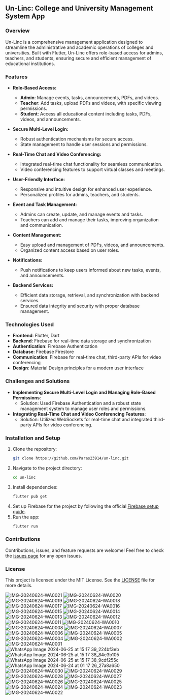 ## Un-Linc: College and University Management System App

### Overview
Un-Linc is a comprehensive management application designed to streamline the administrative and academic operations of colleges and universities. Built with Flutter, Un-Linc offers role-based access for admins, teachers, and students, ensuring secure and efficient management of educational institutions.

### Features
- **Role-Based Access:**
  - **Admin**: Manage events, tasks, announcements, PDFs, and videos.
  - **Teacher**: Add tasks, upload PDFs and videos, with specific viewing permissions.
  - **Student**: Access all educational content including tasks, PDFs, videos, and announcements.

- **Secure Multi-Level Login:**
  - Robust authentication mechanisms for secure access.
  - State management to handle user sessions and permissions.

- **Real-Time Chat and Video Conferencing:**
  - Integrated real-time chat functionality for seamless communication.
  - Video conferencing features to support virtual classes and meetings.

- **User-Friendly Interface:**
  - Responsive and intuitive design for enhanced user experience.
  - Personalized profiles for admins, teachers, and students.

- **Event and Task Management:**
  - Admins can create, update, and manage events and tasks.
  - Teachers can add and manage their tasks, improving organization and communication.

- **Content Management:**
  - Easy upload and management of PDFs, videos, and announcements.
  - Organized content access based on user roles.

- **Notifications:**
  - Push notifications to keep users informed about new tasks, events, and announcements.

- **Backend Services:**
  - Efficient data storage, retrieval, and synchronization with backend services.
  - Ensured data integrity and security with proper database management.

### Technologies Used
- **Frontend**: Flutter, Dart
- **Backend**: Firebase for real-time data storage and synchronization
- **Authentication**: Firebase Authentication
- **Database**: Firebase Firestore
- **Communication**: Firebase for real-time chat, third-party APIs for video conferencing
- **Design**: Material Design principles for a modern user interface

### Challenges and Solutions
- **Implementing Secure Multi-Level Login and Managing Role-Based Permissions**:
  - Solution: Used Firebase Authentication and a robust state management system to manage user roles and permissions.
- **Integrating Real-Time Chat and Video Conferencing Features**:
  - Solution: Utilized WebSockets for real-time chat and integrated third-party APIs for video conferencing.

### Installation and Setup
1. Clone the repository:
   ```bash
   git clone https://github.com/Paras23914/un-linc.git
   ```
2. Navigate to the project directory:
   ```bash
   cd un-linc
   ```
3. Install dependencies:
   ```bash
   flutter pub get
   ```
4. Set up Firebase for the project by following the official [Firebase setup guide](https://firebase.google.com/docs/flutter/setup).
5. Run the app:
   ```bash
   flutter run
   ```

### Contributions
Contributions, issues, and feature requests are welcome! Feel free to check the [issues page](https://github.com/yourusername/un-linc/issues) for any open issues.

### License
This project is licensed under the MIT License. See the [LICENSE](LICENSE) file for more details.



![IMG-20240624-WA0021](https://github.com/user-attachments/assets/ff2f5b01-fc1b-4394-a5a8-5430ea64c4c3)
![IMG-20240624-WA0020](https://github.com/user-attachments/assets/c00f1bb4-5df0-434a-b4d5-84220bcfc35e)
![IMG-20240624-WA0019](https://github.com/user-attachments/assets/af97c381-3b33-42ca-9c05-02af7ee5d37e)
![IMG-20240624-WA0018](https://github.com/user-attachments/assets/448e7e24-d8f7-4af7-a8c8-a907da4f097e)
![IMG-20240624-WA0017](https://github.com/user-attachments/assets/823c7aa5-957c-4c98-a5ab-a99839f36592)
![IMG-20240624-WA0016](https://github.com/user-attachments/assets/bb586724-5e2e-437b-8a6f-1a38416924c1)
![IMG-20240624-WA0015](https://github.com/user-attachments/assets/e63fc42a-73d6-4f74-adb7-e688df3a427e)
![IMG-20240624-WA0014](https://github.com/user-attachments/assets/ec785c5a-91a6-4b4b-bbd5-ab5814295b0c)
![IMG-20240624-WA0013](https://github.com/user-attachments/assets/a63cc6d5-27ff-4e65-bf16-bd2096670626)
![IMG-20240624-WA0012](https://github.com/user-attachments/assets/9e30c49c-3470-4e24-b736-1022fbb8bb95)
![IMG-20240624-WA0011](https://github.com/user-attachments/assets/224f43d2-6b66-4e39-a877-d621e42334ca)
![IMG-20240624-WA0010](https://github.com/user-attachments/assets/c8a895ab-9439-4477-b27b-0c46cb16c791)
![IMG-20240624-WA0008](https://github.com/user-attachments/assets/4414a27f-5dce-4d55-9266-9358339bd48a)
![IMG-20240624-WA0007](https://github.com/user-attachments/assets/ad42d864-2274-4bb3-9459-cfd71631dc12)
![IMG-20240624-WA0006](https://github.com/user-attachments/assets/6e988594-d625-43e4-a33b-21398c43fd58)
![IMG-20240624-WA0005](https://github.com/user-attachments/assets/374b6058-c420-4ad5-a451-f70c6ed715a4)
![IMG-20240624-WA0004](https://github.com/user-attachments/assets/4d1dabb4-bfc2-47ca-8c3f-d01dc54bedde)
![IMG-20240624-WA0002](https://github.com/user-attachments/assets/495a9479-69ac-4186-b41e-5a48e865209a)
![IMG-20240624-WA0001](https://github.com/user-attachments/assets/1ae0ef78-d4b4-48b0-9e6f-aed9924b96e5)
![WhatsApp Image 2024-06-25 at 15 17 39_224bf3eb](https://github.com/user-attachments/assets/6d6881c7-1bef-4de6-88f6-c10b8fe3e750)
![WhatsApp Image 2024-06-25 at 15 17 38_84e3b105](https://github.com/user-attachments/assets/efb70b3e-15ed-489d-93f5-c6a57d565bb4)
![WhatsApp Image 2024-06-25 at 15 17 38_9cdf255c](https://github.com/user-attachments/assets/78ef5777-623c-4ad0-9c1b-1c6367355daf)
![WhatsApp Image 2024-06-24 at 01 17 26_27a8a650](https://github.com/user-attachments/assets/42675a26-248c-47cb-a969-bd581c65a05f)
![IMG-20240624-WA0030](https://github.com/user-attachments/assets/6d2e64e4-318c-4c7e-aeca-e77832b79b43)
![IMG-20240624-WA0029](https://github.com/user-attachments/assets/812aaa35-4680-48db-aa45-3e54a6b86daa)
![IMG-20240624-WA0028](https://github.com/user-attachments/assets/7ff92186-fa18-4be8-a0fe-4295955189d5)
![IMG-20240624-WA0027](https://github.com/user-attachments/assets/2f3bc2ab-a65f-4d1e-90b8-c40a63cc26a8)
![IMG-20240624-WA0026](https://github.com/user-attachments/assets/6122cbe8-31d9-48d5-a056-59e2be133ba5)
![IMG-20240624-WA0025](https://github.com/user-attachments/assets/74bb3be2-5706-4633-b508-63d1724ff842)
![IMG-20240624-WA0024](https://github.com/user-attachments/assets/d16ad229-236b-4351-b6ea-679e2e883a01)
![IMG-20240624-WA0023](https://github.com/user-attachments/assets/00652076-0911-4a53-a79d-9fd44e14bfd1)
![IMG-20240624-WA0022](https://github.com/user-attachments/assets/ee7f9055-0b58-4efc-83b6-22bd522f1cf2)


